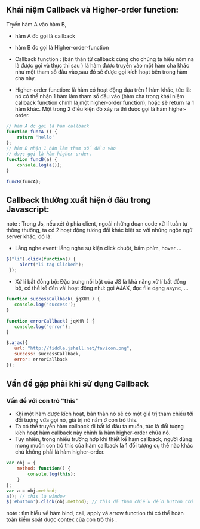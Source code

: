 ## Khái niệm Callback và Higher-order function:

Tryền hàm A vào hàm B,
- hàm A đc gọi là callback 
- hàm B đc gọi là Higher-order-function 

- Callback function : (bản thân từ callback cũng cho chúng ta hiểu nôm na là được gọi và thực thi sau ) 
là hàm được truyền vào một hàm cha khác như một tham số đầu vào,sau đó sẽ được gọi kích hoạt bên trong hàm cha này.

- Higher-order function: 
    là hàm có hoạt động dựa trên 1 hàm khác, tức là: nó có thể nhận 1 hàm làm tham số đầu vào
    (hàm cha trong khái niệm callback function chính là một higher-order function), 
    hoặc sẽ return ra 1 hàm khác. Một trong 2 điều kiện đó xảy ra thì được gọi là hàm higher-order.


```js
// hàm A đc gọi là hàm callback 
function funcA () {
    return 'hello'
};
// hàm B nhận 1 hàm làm tham số đầu vào
// được gọi là hàm higher-order.
function funcB(a) {
    console.log(a());
}

funcB(funcA);
```


## Callback thường xuất hiện ở đâu trong Javascript:

note : Trong Js, nếu xét ở phía client, ngoài những đoạn code xử lí tuần tự thông thường, ta có 2 hoạt động tương đối khác biệt so với những ngôn ngữ server khác, đó là:

- Lắng nghe event: lắng nghe sự kiện click chuột, bấm phím, hover ...
```js
$("li").click(function() {
     alert("li tag Clicked");
 });
```

- Xử lí bất đồng bộ: Đặc trưng nổi bật của JS là khả năng xử lí bất đồng bộ, 
        có thể kể đến vài hoạt động như: gọi AJAX, đọc file dạng async, …
```js
function successCallback( jqXHR ) {
   console.log('success');
}

function errorCallback( jqXHR ) {
   console.log('error');
}

$.ajax({
   url: "http://fiddle.jshell.net/favicon.png",
   success: successCallback,
   error: errorCallback
});
```

## Vấn đề gặp phải khi sử dụng Callback

### Vấn đề với con trỏ "this"
- Khi một hàm được kích hoạt, bản thân nó sẽ có một giá trị tham chiếu tới đối tượng vừa gọi nó, giá trị nó nằm ở con trỏ this.
- Ta có thể truyền hàm callback đi bất kì đâu ta muốn, tức là đối tượng kích hoạt hàm callback này chính là hàm higher-order chứa nó.
- Tuy nhiên, trong nhiều trường hợp khi thiết kế hàm callback, người dùng mong muốn con trỏ this của hàm callback là 1 đối tượng cụ thể nào khác chứ không phải là hàm higher-order.

```js
var obj = {
    method: function() {
        console.log(this);
    }
};
var a = obj.method;
a(); // this là window
$('#button').click(obj.method); // this đã tham chiếu đến button chứ không phải window
```
note :  tìm hiểu về hàm bind, call, apply và arrow function thì có thể hoàn toàn kiểm soát được contex của con trỏ this .
